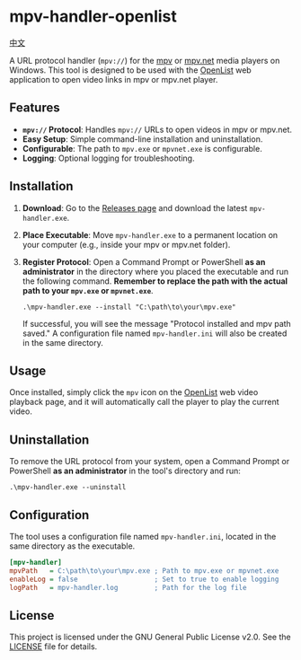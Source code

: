 # mpv-handler-openlist

[中文](./README_zh.md)

A URL protocol handler (`mpv://`) for the [mpv](https://mpv.io/) or [mpv.net](https://github.com/mpvnet-player/mpv.net) media players on Windows. This tool is designed to be used with the [OpenList](https://github.com/OpenListTeam/OpenList) web application to open video links in mpv or mpv.net player.

## Features

- **`mpv://` Protocol**: Handles `mpv://` URLs to open videos in mpv or mpv.net.
- **Easy Setup**: Simple command-line installation and uninstallation.
- **Configurable**: The path to `mpv.exe` or `mpvnet.exe` is configurable.
- **Logging**: Optional logging for troubleshooting.

## Installation

1.  **Download**: Go to the [Releases page](https://github.com/outlook84/mpv-handler-openlist/releases) and download the latest `mpv-handler.exe`.
2.  **Place Executable**: Move `mpv-handler.exe` to a permanent location on your computer (e.g., inside your mpv or mpv.net folder).
3.  **Register Protocol**: Open a Command Prompt or PowerShell **as an administrator** in the directory where you placed the executable and run the following command. **Remember to replace the path with the actual path to your `mpv.exe` or `mpvnet.exe`**.

    ```shell
    .\mpv-handler.exe --install "C:\path\to\your\mpv.exe"
    ```

    If successful, you will see the message "Protocol installed and mpv path saved." A configuration file named `mpv-handler.ini` will also be created in the same directory.

## Usage

Once installed, simply click the `mpv` icon on the [OpenList](https://github.com/OpenListTeam/OpenList) web video playback page, and it will automatically call the player to play the current video.

## Uninstallation

To remove the URL protocol from your system, open a Command Prompt or PowerShell **as an administrator** in the tool's directory and run:

```shell
.\mpv-handler.exe --uninstall
```

## Configuration

The tool uses a configuration file named `mpv-handler.ini`, located in the same directory as the executable.

```ini
[mpv-handler]
mpvPath   = C:\path\to\your\mpv.exe ; Path to mpv.exe or mpvnet.exe
enableLog = false                   ; Set to true to enable logging
logPath   = mpv-handler.log         ; Path for the log file
```

## License
This project is licensed under the GNU General Public License v2.0. See the [LICENSE](./LICENSE) file for details.